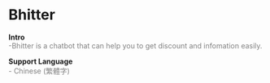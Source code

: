 # Bhitter

**Intro** <br/>
<span style="color:grey">-Bhitter is a chatbot that can help you to get discount and infomation easily.</span>

**Support Language** <br/>
<span style='color:grey'> - Chinese (繁體字) </span>


